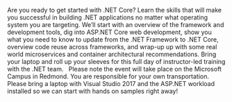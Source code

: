 Are you ready to get started with .NET Core? Learn the skills that will make you successful in building .NET applications no matter what operating system you are targeting. We’ll start with an overview of the framework and development tools, dig into ASP.NET Core web development, show you what you need to know to update from the .NET Framework to .NET Core, overview code reuse across frameworks, and wrap-up up with some real world microservices and container architectural recommendations. Bring your laptop and roll up your sleeves for this full day of instructor-led training with the .NET team.
 
Please note the event will take place on the Microsoft Campus in Redmond. You are responsible for your own transportation. Please bring a laptop with Visual Studio 2017 and the ASP.NET workload  installed so we can start with hands on samples right away! 

